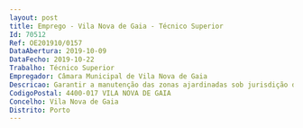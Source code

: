 ```yaml
--- 
layout: post
title: Emprego - Vila Nova de Gaia - Técnico Superior
Id: 70512
Ref: OE201910/0157
DataAbertura: 2019-10-09
DataFecho: 2019-10-22
Trabalho: Técnico Superior
Empregador: Câmara Municipal de Vila Nova de Gaia
Descricao: Garantir a manutenção das zonas ajardinadas sob jurisdição do município, nomeadamente parques e jardins públicos. Propor a criação de áreas de proteção temporária com interesse zoológico, botânico ou outro. Desenvolver e executar programas de informação e sensibilização ambiental dirigidos à comunidade escolar e população em geral com vista a promover o aumento da consciência ambiental coletiva. Promover o combate às pragas e doenças vegetais nos espaços verdes, sob jurisdição do município. Preparar e elaborar candidaturas a projetos nacionais e internacionais de índole ambiental.
CodigoPostal: 4400-017 VILA NOVA DE GAIA
Concelho: Vila Nova de Gaia
Distrito: Porto
--- 
```

